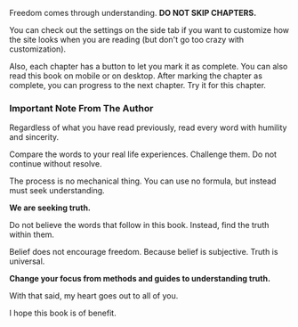 Freedom comes through understanding. **DO NOT SKIP CHAPTERS.**

You can check out the settings on the side tab if you want to customize how the site looks when you are reading (but don't go too crazy with customization).

Also, each chapter has a button to let you mark it as complete.
You can also read this book on mobile or on desktop.
After marking the chapter as complete, you can progress to the next chapter. Try it for this chapter.

### Important Note From The Author
Regardless of what you have read previously, read every word with humility and sincerity.

Compare the words to your real life experiences. Challenge them. Do not continue without resolve.

The process is no mechanical thing. You can use no formula, but instead must seek understanding.

**We are seeking truth.**

Do not believe the words that follow in this book. Instead, find the truth within them.

Belief does not encourage freedom. Because belief is subjective. Truth is universal.

**Change your focus from methods and guides to understanding truth.**

With that said, my heart goes out to all of you.

I hope this book is of benefit.